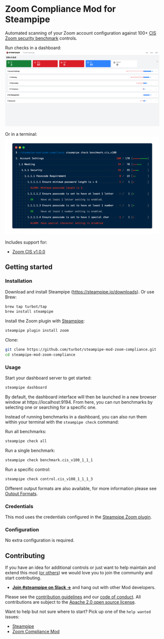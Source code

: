 # Zoom Compliance Mod for Steampipe

Automated scanning of your Zoom account configuration against 100+ [CIS Zoom security benchmark](https://www.cisecurity.org/benchmark/zoom/) controls.

Run checks in a dashboard:
![image](https://raw.githubusercontent.com/turbot/steampipe-mod-zoom-compliance/main/docs/zoom_cis_v100_dashboard.png)

Or in a terminal:
![image](https://github.com/turbot/steampipe-mod-zoom-compliance/blob/main/docs/zoom_cis_v100_terminal.png?raw=true)

Includes support for:
* [Zoom CIS v1.0.0](https://hub.steampipe.io/mods/turbot/zoom_compliance/controls/benchmark.cis_v100)

## Getting started

### Installation

Download and install Steampipe (https://steampipe.io/downloads). Or use Brew:

```sh
brew tap turbot/tap
brew install steampipe
```

Install the Zoom plugin with [Steampipe](https://steampipe.io):

```sh
steampipe plugin install zoom
```

Clone:

```sh
git clone https://github.com/turbot/steampipe-mod-zoom-compliance.git
cd steampipe-mod-zoom-compliance
```

### Usage

Start your dashboard server to get started:

```sh
steampipe dashboard
```

By default, the dashboard interface will then be launched in a new browser
window at https://localhost:9194. From here, you can run benchmarks by
selecting one or searching for a specific one.

Instead of running benchmarks in a dashboard, you can also run them within your
terminal with the `steampipe check` command:

Run all benchmarks:

```sh
steampipe check all
```

Run a single benchmark:

```sh
steampipe check benchmark.cis_v100_1_1_1
```

Run a specific control:

```sh
steampipe check control.cis_v100_1_1_1_3
```

Different output formats are also available, for more information please see
[Output Formats](https://steampipe.io/docs/reference/cli/check#output-formats).

### Credentials

This mod uses the credentials configured in the [Steampipe Zoom plugin](https://hub.steampipe.io/plugins/turbot/zoom).

### Configuration

No extra configuration is required.

## Contributing

If you have an idea for additional controls or just want to help maintain and extend this mod ([or others](https://github.com/topics/steampipe-mod)) we would love you to join the community and start contributing.

- **[Join #steampipe on Slack →](https://turbot.com/community/join)** and hang out with other Mod developers.

Please see the [contribution guidelines](https://github.com/turbot/steampipe/blob/main/CONTRIBUTING.md) and our [code of conduct](https://github.com/turbot/steampipe/blob/main/CODE_OF_CONDUCT.md). All contributions are subject to the [Apache 2.0 open source license](https://github.com/turbot/steampipe-mod-zoom-compliance/blob/main/LICENSE).

Want to help but not sure where to start? Pick up one of the `help wanted` issues:

- [Steampipe](https://github.com/turbot/steampipe/labels/help%20wanted)
- [Zoom Compliance Mod](https://github.com/turbot/steampipe-mod-zoom-compliance/labels/help%20wanted)
